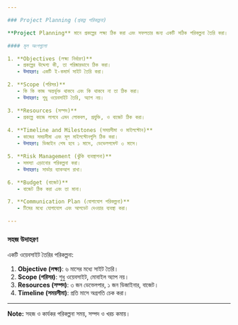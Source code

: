 ```yaml
---

### Project Planning (প্রকল্প পরিকল্পনা)

**Project Planning** মানে প্রকল্পের লক্ষ্য ঠিক করা এবং সফলতার জন্য একটি সঠিক পরিকল্পনা তৈরি করা।

#### মূল অংশগুলো

1. **Objectives (লক্ষ্য নির্ধারণ)**
   - প্রকল্পের উদ্দেশ্য কী, তা পরিষ্কারভাবে ঠিক করা।
   - উদাহরণ: একটি ই-কমার্স সাইট তৈরি করা।

2. **Scope (পরিসর)**
   - কি কি কাজ অন্তর্ভুক্ত থাকবে এবং কি থাকবে না তা ঠিক করা।
   - উদাহরণ: শুধু ওয়েবসাইট তৈরি, অ্যাপ নয়।

3. **Resources (সম্পদ)**
   - প্রকল্পে কাজে লাগবে এমন লোকবল, প্রযুক্তি, ও বাজেট ঠিক করা।
   
4. **Timeline and Milestones (সময়সীমা ও মাইলস্টোন)**
   - কাজের সময়সীমা এবং মূল মাইলস্টোনগুলি ঠিক করা।
   - উদাহরণ: ডিজাইন শেষ হবে ১ মাসে, ডেভেলপমেন্ট ৩ মাসে।

5. **Risk Management (ঝুঁকি ব্যবস্থাপনা)**
   - সমস্যা এড়ানোর পরিকল্পনা করা।
   - উদাহরণ: সার্ভার ব্যাকআপ রাখা।

6. **Budget (বাজেট)**
   - বাজেট ঠিক করা এবং তা মানা।

7. **Communication Plan (যোগাযোগ পরিকল্পনা)**
   - টিমের মধ্যে যোগাযোগ এবং আপডেট দেওয়ার ব্যবস্থা করা।

---
```


### সহজ উদাহরণ

একটি ওয়েবসাইট তৈরির পরিকল্পনা:

1. **Objective (লক্ষ্য)**: ৬ মাসের মধ্যে সাইট তৈরি।
2. **Scope (পরিসর)**: শুধু ওয়েবসাইট, মোবাইল অ্যাপ নয়।
3. **Resources (সম্পদ)**: ৩ জন ডেভেলপার, ১ জন ডিজাইনার, বাজেট।
4. **Timeline (সময়সীমা)**: প্রতি মাসে অগ্রগতি চেক করা।

---

**Note:** সহজ ও কার্যকর পরিকল্পনা সময়, সম্পদ ও খরচ কমায়।
